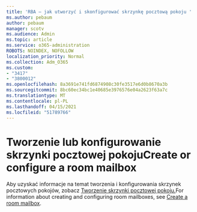 ```yaml
---
title: 'RBA — jak utworzyć i skonfigurować skrzynkę pocztową pokoju '
ms.author: pebaum
author: pebaum
manager: scotv
ms.audience: Admin
ms.topic: article
ms.service: o365-administration
ROBOTS: NOINDEX, NOFOLLOW
localization_priority: Normal
ms.collection: Adm_O365
ms.custom:
- "3417"
- "3800012"
ms.openlocfilehash: 8a3691e741fd6874908c30fe3517e6d0b8670a3b
ms.sourcegitcommit: 8bc60ec34bc1e40685e3976576e04a2623f63a7c
ms.translationtype: MT
ms.contentlocale: pl-PL
ms.lasthandoff: 04/15/2021
ms.locfileid: "51789766"
---
```

# <a name="create-or-configure-a-room-mailbox"></a><span data-ttu-id="79ced-102">Tworzenie lub konfigurowanie skrzynki pocztowej pokoju</span><span class="sxs-lookup"><span data-stu-id="79ced-102">Create or configure a room mailbox</span></span>

<span data-ttu-id="79ced-103">Aby uzyskać informacje na temat tworzenia i konfigurowania skrzynek pocztowych pokojów, zobacz [Tworzenie skrzynki pocztowej pokoju.](https://docs.microsoft.com/exchange/recipients/room-mailboxes?view=exchserver-2019#create-a-room-mailbox)</span><span class="sxs-lookup"><span data-stu-id="79ced-103">For information about creating and configuring room mailboxes, see [Create a room mailbox](https://docs.microsoft.com/exchange/recipients/room-mailboxes?view=exchserver-2019#create-a-room-mailbox).</span></span>